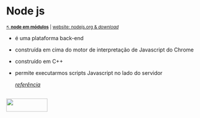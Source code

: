 # Node js

<sub>[:arrow_upper_left: **node em módulos**](../readme.md) | [website: nodejs.org & *download*](https://nodejs.org/en/)<sub>



- é uma plataforma back-end
- construída em cima do motor de interpretação de Javascript do Chrome
- construído em C++
- permite executarmos scripts Javascript no lado do servidor

    [*referência*](https://blog.rocketseat.com.br/nodejs-vale-a-pena-vantagens/)

<sup></sup>
---
<image src="../../imgs/nodejs-icon.svg" height="35" width="110"/>

